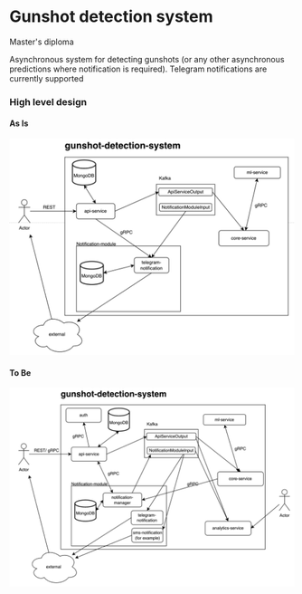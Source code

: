 # Gunshot detection system

Master's diploma

Asynchronous system for detecting gunshots (or any other asynchronous predictions where notification is required). Telegram notifications are currently supported

### High level design

#### As Is

![As Is](.assets/as_is.png)

#### To Be
![To Be](.assets/to_be.png)
